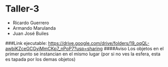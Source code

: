 # Taller-3
- Ricardo Guerrero
- Armando Marulanda
- Juan José Builes

###Link ejecutable: 
https://drive.google.com/drive/folders/19_oqQL-awbiKZceGCGyiMmCKp7_nPoP7?usp=sharing
####Aviso
Los objetos en el primer punto se instancian en el mismo lugar (por si no ves la esfera, esta es tapada por los demas objetos)
